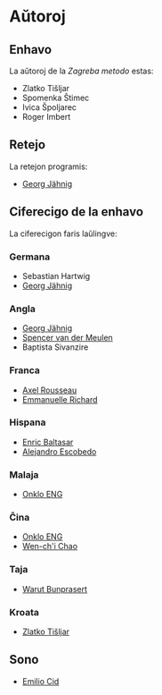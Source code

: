 # Aŭtoroj

## Enhavo 

La aŭtoroj de la *Zagreba metodo* estas:

- Zlatko Tišljar
- Spomenka Štimec
- Ivica Špoljarec
- Roger Imbert

## Retejo

La retejon programis:

- [Georg Jähnig](https://github.com/georgjaehnig/)

## Ciferecigo de la enhavo

La ciferecigon faris laŭlingve:

### Germana

- Sebastian Hartwig
- [Georg Jähnig](https://github.com/georgjaehnig/)

### Angla

- [Georg Jähnig](https://github.com/georgjaehnig/)
- [Spencer van der Meulen](https://github.com/Rajzin)
- Baptista Sivanzire


### Franca

- [Axel Rousseau](https://github.com/axel584)
- [Emmanuelle Richard](https://github.com/emmrichard)

### Hispana

- [Enric Baltasar](https://github.com/EnricBaltasar)
- [Alejandro Escobedo](https://github.com/alescomu)

### Malaja

- [Onklo ENG](https://github.com/onklo/)

### Ĉina

- [Onklo ENG](https://github.com/onklo/)
- [Wen-ch'i Chao](https://github.com/Fujurungga)

### Taja

- [Warut Bunprasert](https://github.com/warut92)

### Kroata

- [Zlatko Tišljar](https://github.com/ztisljar)

## Sono

- [Emilio Cid](https://github.com/EmilioCid)

